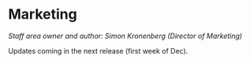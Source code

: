 # Marketing

*Staff area owner and author: Simon Kronenberg (Director of Marketing)*

Updates coming in the next release (first week of Dec).
